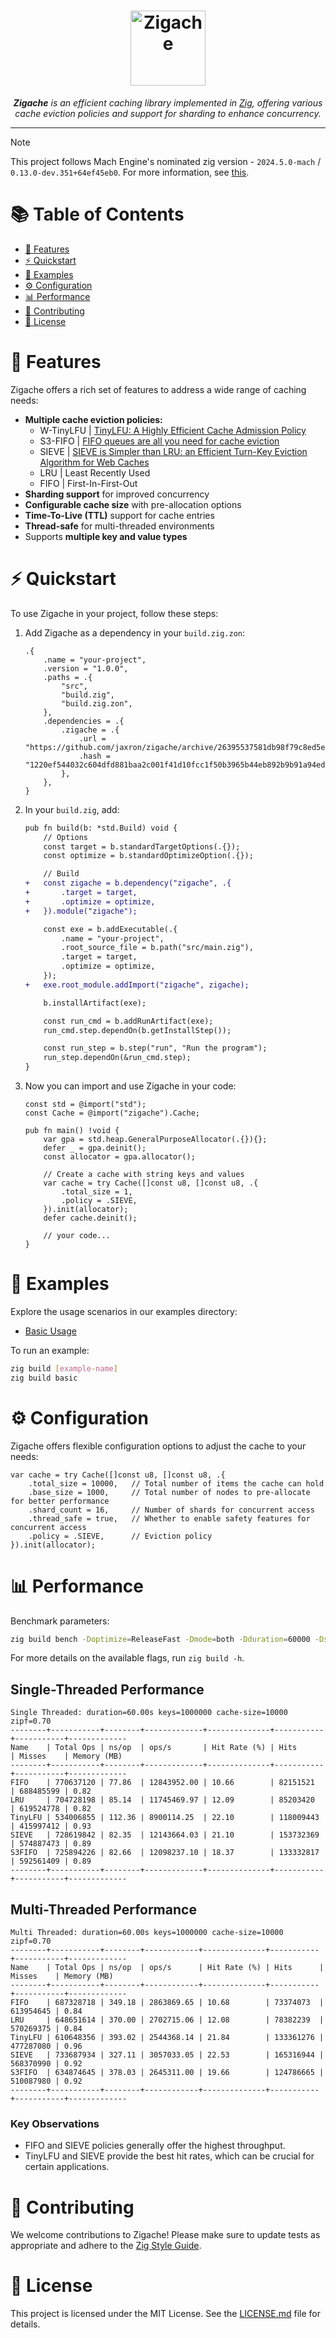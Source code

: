 <h1 align="center">
    <picture>
      <img height="120" alt="Zigache" src="./assets/images/zigache_logo.png">
    </picture>
  <br>
</h1>

<p align="center">
  <em><b>Zigache</b> is an efficient caching library implemented in <a href="https://ziglang.org/">Zig</a>, offering various cache eviction policies and support for sharding to enhance concurrency.</em>
</p>

---

> [!NOTE]
> This project follows Mach Engine's nominated zig version - `2024.5.0-mach` / `0.13.0-dev.351+64ef45eb0`. For more information, see [this](https://machengine.org/docs/nominated-zig/).

# 📚 Table of Contents

- [🚀 Features](#-features)
- [⚡️ Quickstart](#%EF%B8%8F-quickstart)
- [👀 Examples](#-examples)
- [⚙️ Configuration](#%EF%B8%8F-configuration)
- [📊 Performance](#-performance)
- [🤝 Contributing](#-contributing)
- [📄 License](#-license)

# 🚀 Features

Zigache offers a rich set of features to address a wide range of caching needs:

- **Multiple cache eviction policies:**
  - W-TinyLFU | [TinyLFU: A Highly Efficient Cache Admission Policy](https://arxiv.org/abs/1512.00727)
  - S3-FIFO | [FIFO queues are all you need for cache eviction](https://dl.acm.org/doi/10.1145/3600006.3613147)
  - SIEVE | [SIEVE is Simpler than LRU: an Efficient Turn-Key Eviction Algorithm for Web Caches](https://www.usenix.org/conference/nsdi24/presentation/zhang-yazhuo)
  - LRU | Least Recently Used
  - FIFO | First-In-First-Out
- **Sharding support** for improved concurrency
- **Configurable cache size** with pre-allocation options
- **Time-To-Live (TTL)** support for cache entries
- **Thread-safe** for multi-threaded environments
- Supports **multiple key and value types**

# ⚡️ Quickstart

To use Zigache in your project, follow these steps:

1. Add Zigache as a dependency in your `build.zig.zon`:

    ```zig
    .{
        .name = "your-project",
        .version = "1.0.0",
        .paths = .{
            "src",
            "build.zig",
            "build.zig.zon",
        },
        .dependencies = .{
            .zigache = .{
                .url = "https://github.com/jaxron/zigache/archive/26395537581db98f79c8ed5eb8f3a34f98a2ca3e.tar.gz",
                .hash = "1220ef544032c604dfd881baa2c001f41d10fcc1f50b3965b44eb892b9b91a94ed8e",
            },
        },
    }
    ```

2. In your `build.zig`, add:

    ```diff
    pub fn build(b: *std.Build) void {
        // Options
        const target = b.standardTargetOptions(.{});
        const optimize = b.standardOptimizeOption(.{});

        // Build
    +   const zigache = b.dependency("zigache", .{
    +       .target = target,
    +       .optimize = optimize,
    +   }).module("zigache");
    
        const exe = b.addExecutable(.{
            .name = "your-project",
            .root_source_file = b.path("src/main.zig"),
            .target = target,
            .optimize = optimize,
        });
    +   exe.root_module.addImport("zigache", zigache);
 
        b.installArtifact(exe);
    
        const run_cmd = b.addRunArtifact(exe);
        run_cmd.step.dependOn(b.getInstallStep());
    
        const run_step = b.step("run", "Run the program");
        run_step.dependOn(&run_cmd.step);
    }
    ```

3. Now you can import and use Zigache in your code:

    ```zig
    const std = @import("std");
    const Cache = @import("zigache").Cache;
    
    pub fn main() !void {
        var gpa = std.heap.GeneralPurposeAllocator(.{}){};
        defer _ = gpa.deinit();
        const allocator = gpa.allocator();
    
        // Create a cache with string keys and values
        var cache = try Cache([]const u8, []const u8, .{
            .total_size = 1,
            .policy = .SIEVE,
        }).init(allocator);
        defer cache.deinit();
    
        // your code...
    }
    ```

# 👀 Examples

Explore the usage scenarios in our examples directory:

- [Basic Usage](examples/01_basic.zig)

To run an example:

```sh
zig build [example-name]
zig build basic
```

# ⚙️ Configuration

Zigache offers flexible configuration options to adjust the cache to your needs:

```zig
var cache = try Cache([]const u8, []const u8, .{
    .total_size = 10000,   // Total number of items the cache can hold
    .base_size = 1000,     // Total number of nodes to pre-allocate for better performance
    .shard_count = 16,     // Number of shards for concurrent access
    .thread_safe = true,   // Whether to enable safety features for concurrent access
    .policy = .SIEVE,      // Eviction policy
}).init(allocator);
```

# 📊 Performance

Benchmark parameters:

```sh
zig build bench -Doptimize=ReleaseFast -Dmode=both -Dduration=60000 -Dshards=64 -Dthreads=4
```

For more details on the available flags, run `zig build -h`.

## Single-Threaded Performance

```
Single Threaded: duration=60.00s keys=1000000 cache-size=10000 zipf=0.70
--------+-----------+--------+-------------+--------------+-----------+-----------+-------------
Name    | Total Ops | ns/op  | ops/s       | Hit Rate (%) | Hits      | Misses    | Memory (MB)
--------+-----------+--------+-------------+--------------+-----------+-----------+-------------
FIFO    | 770637120 | 77.86  | 12843952.00 | 10.66        | 82151521  | 688485599 | 0.82
LRU     | 704728198 | 85.14  | 11745469.97 | 12.09        | 85203420  | 619524778 | 0.82
TinyLFU | 534006855 | 112.36 | 8900114.25  | 22.10        | 118009443 | 415997412 | 0.93
SIEVE   | 728619842 | 82.35  | 12143664.03 | 21.10        | 153732369 | 574887473 | 0.89
S3FIFO  | 725894226 | 82.66  | 12098237.10 | 18.37        | 133332817 | 592561409 | 0.89
--------+-----------+--------+-------------+--------------+-----------+-----------+-------------
```

## Multi-Threaded Performance

```
Multi Threaded: duration=60.00s keys=1000000 cache-size=10000 zipf=0.70
--------+-----------+--------+------------+--------------+-----------+-----------+-------------
Name    | Total Ops | ns/op  | ops/s      | Hit Rate (%) | Hits      | Misses    | Memory (MB)
--------+-----------+--------+------------+--------------+-----------+-----------+-------------
FIFO    | 687328718 | 349.18 | 2863869.65 | 10.68        | 73374073  | 613954645 | 0.84
LRU     | 648651614 | 370.00 | 2702715.06 | 12.08        | 78382239  | 570269375 | 0.84
TinyLFU | 610648356 | 393.02 | 2544368.14 | 21.84        | 133361276 | 477287080 | 0.96
SIEVE   | 733687934 | 327.11 | 3057033.05 | 22.53        | 165316944 | 568370990 | 0.92
S3FIFO  | 634874645 | 378.03 | 2645311.00 | 19.66        | 124786665 | 510087980 | 0.92
--------+-----------+--------+------------+--------------+-----------+-----------+-------------
```

### Key Observations

- FIFO and SIEVE policies generally offer the highest throughput.
- TinyLFU and SIEVE provide the best hit rates, which can be crucial for certain applications.

# 🤝 Contributing

We welcome contributions to Zigache! Please make sure to update tests as appropriate and adhere to the [Zig Style Guide](https://ziglang.org/documentation/master/#Style-Guide).

# 📄 License

This project is licensed under the MIT License. See the [LICENSE.md](LICENSE.md) file for details.
